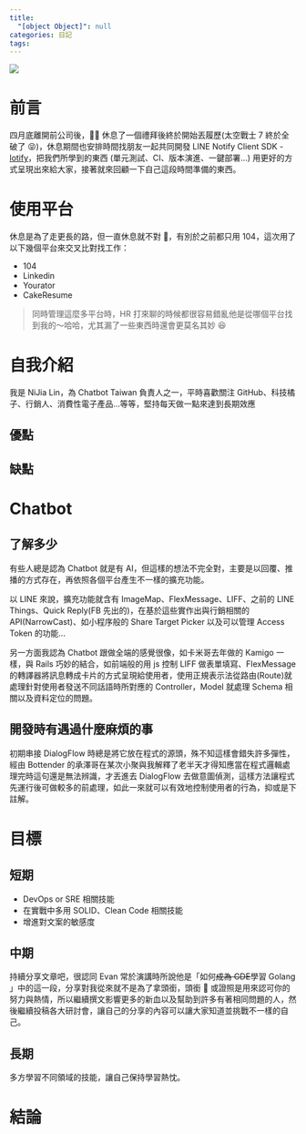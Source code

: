 ```yaml
---
title:
  "[object Object]": null
categories: 日記
tags:
---
```


![](https://i.imgur.com/0QAGPDc.png)

# 前言

四月底離開前公司後， 休息了一個禮拜後終於開始丟履歷(太空戰士 7 終於全破了 😝)，休息期間也安排時間找朋友一起共同開發 LINE Notify Client SDK - [lotify](https://github.com/louis70109/lotify)，把我們所學到的東西 (單元測試、CI、版本演進、一鍵部署...) 用更好的方式呈現出來給大家，接著就來回顧一下自己這段時間準備的東西。

<!-- more -->

# 使用平台

休息是為了走更長的路，但一直休息就不對 🤣，有別於之前都只用 104，這次用了以下幾個平台來交叉比對找工作：

- 104
- Linkedin
- Yourator
- CakeResume

> 同時管理這麼多平台時，HR 打來聊的時候都很容易錯亂他是從哪個平台找到我的～哈哈，尤其漏了一些東西時還會更莫名其妙 😆

# 自我介紹

我是 NiJia Lin，為 Chatbot Taiwan 負責人之一，平時喜歡關注 GitHub、科技橘子、行銷人、消費性電子產品...等等，堅持每天做一點來達到長期效應

## 優點

## 缺點

# Chatbot

## 了解多少

有些人總是認為 Chatbot 就是有 AI，但這樣的想法不完全對，主要是以回覆、推播的方式存在，再依照各個平台產生不一樣的擴充功能。

以 LINE 來說，擴充功能就含有 ImageMap、FlexMessage、LIFF、之前的 LINE Things、Quick Reply(FB 先出的)，在基於這些實作出與行銷相關的 API(NarrowCast)、如小程序般的 Share Target Picker 以及可以管理 Access Token 的功能...

另一方面我認為 Chatbot 跟做全端的感覺很像，如卡米哥去年做的 Kamigo 一樣，與 Rails 巧妙的結合，如前端般的用 js 控制 LIFF 做表單填寫、FlexMessage 的轉譯器將訊息轉成卡片的方式呈現給使用者，使用正規表示法從路由(Route)就處理針對使用者發送不同話語時所對應的 Controller，Model 就處理 Schema 相關以及資料定位的問題。

## 開發時有遇過什麼麻煩的事

初期串接 DialogFlow 時總是將它放在程式的源頭，殊不知這樣會錯失許多彈性，經由 Bottender 的承澤哥在某次小聚與我解釋了老半天才得知應當在程式邏輯處理完時這句還是無法辨識，才丟進去 DialogFlow 去做意圖偵測，這樣方法讓程式先運行後可做較多的前處理，如此一來就可以有效地控制使用者的行為，抑或是下註解。

# 目標

## 短期

- DevOps or SRE 相關技能
- 在實戰中多用 SOLID、Clean Code 相關技能
- 增進對文案的敏感度

## 中期

持續分享文章吧，很認同 Evan 常於演講時所說他是「如何~~成為 GDE~~學習 Golang 」中的這一段，分享對我從來就不是為了拿頭銜，頭銜  或證照是用來認可你的努力與熱情，所以繼續撰文影響更多的新血以及幫助到許多有著相同問題的人，然後繼續投稿各大研討會，讓自己的分享的內容可以讓大家知道並挑戰不一樣的自己。

## 長期

多方學習不同領域的技能，讓自己保持學習熱忱。

# 結論
